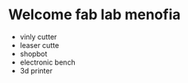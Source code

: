 # Welcome fab lab menofia 
 - vinly cutter
 - leaser cutte
- shopbot
- electronic bench 
- 3d printer


